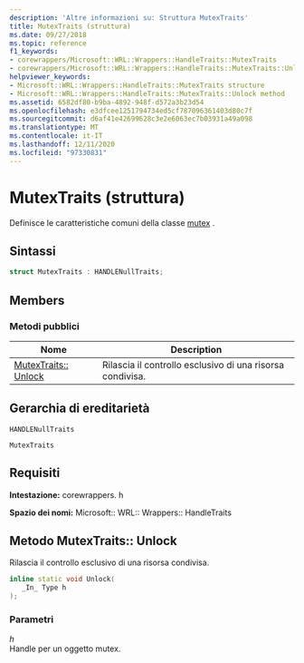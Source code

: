 ```yaml
---
description: 'Altre informazioni su: Struttura MutexTraits'
title: MutexTraits (struttura)
ms.date: 09/27/2018
ms.topic: reference
f1_keywords:
- corewrappers/Microsoft::WRL::Wrappers::HandleTraits::MutexTraits
- corewrappers/Microsoft::WRL::Wrappers::HandleTraits::MutexTraits::Unlock
helpviewer_keywords:
- Microsoft::WRL::Wrappers::HandleTraits::MutexTraits structure
- Microsoft::WRL::Wrappers::HandleTraits::MutexTraits::Unlock method
ms.assetid: 6582df80-b9ba-4892-948f-d572a3b23d54
ms.openlocfilehash: e3dfcee1251794734ed5cf787096361403d80c7f
ms.sourcegitcommit: d6af41e42699628c3e2e6063ec7b03931a49a098
ms.translationtype: MT
ms.contentlocale: it-IT
ms.lasthandoff: 12/11/2020
ms.locfileid: "97330831"
---
```

# <a name="mutextraits-structure"></a>MutexTraits (struttura)

Definisce le caratteristiche comuni della classe [mutex](mutex-class.md) .

## <a name="syntax"></a>Sintassi

```cpp
struct MutexTraits : HANDLENullTraits;
```

## <a name="members"></a>Members

### <a name="public-methods"></a>Metodi pubblici

Nome                           | Description
------------------------------ | ------------------------------------------------
[MutexTraits:: Unlock](#unlock) | Rilascia il controllo esclusivo di una risorsa condivisa.

## <a name="inheritance-hierarchy"></a>Gerarchia di ereditarietà

`HANDLENullTraits`

`MutexTraits`

## <a name="requirements"></a>Requisiti

**Intestazione:** corewrappers. h

**Spazio dei nomi:** Microsoft:: WRL:: Wrappers:: HandleTraits

## <a name="mutextraitsunlock-method"></a><a name="unlock"></a> Metodo MutexTraits:: Unlock

Rilascia il controllo esclusivo di una risorsa condivisa.

```cpp
inline static void Unlock(
   _In_ Type h
);
```

### <a name="parameters"></a>Parametri

*h*<br/>
Handle per un oggetto mutex.
